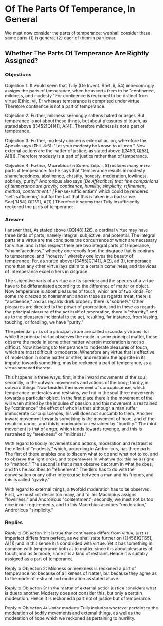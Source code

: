 # Of The Parts Of Temperance, In General

We must now consider the parts of temperance: we shall consider these same parts (1) in general; (2) each of them in particular.
## Whether The Parts Of Temperance Are Rightly Assigned?

### Objections

Objection 1: It would seem that Tully (De Invent. Rhet. ii, 54) unbecomingly assigns the parts of temperance, when he asserts them to be "continence, mildness, and modesty." For continence is reckoned to be distinct from virtue (Ethic. vii, 1): whereas temperance is comprised under virtue. Therefore continence is not a part of temperance.

Objection 2: Further, mildness seemingly softens hatred or anger. But temperance is not about these things, but about pleasures of touch, as stated above ([3452]Q[141], A[4]). Therefore mildness is not a part of temperance.

Objection 3: Further, modesty concerns external action, wherefore the Apostle says (Phil. 4:5): "Let your modesty be known to all men." Now external actions are the matter of justice, as stated above ([3453]Q[58], A[8]). Therefore modesty is a part of justice rather than of temperance.

Objection 4: Further, Macrobius (In Somn. Scip. i, 8) reckons many more parts of temperance: for he says that "temperance results in modesty, shamefacedness, abstinence, chastity, honesty, moderation, lowliness, sobriety, purity." Andronicus also says [*De Affectibus] that "the companions of temperance are gravity, continence, humility, simplicity, refinement, method, contentment." [*'Per-se-sufficientiam' which could be rendered 'self-sufficiency,' but for the fact that this is taken in a bad sense. See[3454] Q[169], A[1].] Therefore it seems that Tully insufficiently reckoned the parts of temperance.

### Answer



I answer that, As stated above (QQ[48],128), a cardinal virtue may have three kinds of parts, namely integral, subjective, and potential. The integral parts of a virtue are the conditions the concurrence of which are necessary for virtue: and in this respect there are two integral parts of temperance, "shamefacedness," whereby one recoils from the disgrace that is contrary to temperance, and "honesty," whereby one loves the beauty of temperance. For, as stated above ([3455]Q[141], A[2], ad 3), temperance more than any other virtue lays claim to a certain comeliness, and the vices of intemperance excel others in disgrace.

The subjective parts of a virtue are its species: and the species of a virtue have to be differentiated according to the difference of matter or object. Now temperance is about pleasures of touch, which are of two kinds. For some are directed to nourishment: and in these as regards meat, there is "abstinence," and as regards drink properly there is "sobriety." Other pleasures are directed to the power of procreation, and in these as regards the principal pleasure of the act itself of procreation, there is "chastity," and as to the pleasures incidental to the act, resulting, for instance, from kissing, touching, or fondling, we have "purity."

The potential parts of a principal virtue are called secondary virtues: for while the principal virtue observes the mode in some principal matter, these observe the mode in some other matter wherein moderation is not so difficult. Now it belongs to temperance to moderate pleasures of touch, which are most difficult to moderate. Wherefore any virtue that is effective of moderation in some matter or other, and restrains the appetite in its impulse towards something, may be reckoned a part of temperance, as a virtue annexed thereto.

This happens in three ways: first, in the inward movements of the soul; secondly, in the outward movements and actions of the body; thirdly, in outward things. Now besides the movement of concupiscence, which temperance moderates and restrains, we find in the soul three movements towards a particular object. In the first place there is the movement of the will when stirred by the impulse of passion: and this movement is restrained by "continence," the effect of which is that, although a man suffer immoderate concupiscences, his will does not succumb to them. Another inward movement towards something is the movement of hope, and of the resultant daring, and this is moderated or restrained by "humility." The third movement is that of anger, which tends towards revenge, and this is restrained by "meekness" or "mildness."

With regard to bodily movements and actions, moderation and restraint is the effect of "modesty," which, according to Andronicus, has three parts. The first of these enables one to discern what to do and what not to do, and to observe the right order, and to persevere in what we do: this he assigns to "method." The second is that a man observe decorum in what he does, and this he ascribes to "refinement." The third has to do with the conversation or any other intercourse between a man and his friends, and this is called "gravity."

With regard to external things, a twofold moderation has to be observed. First, we must not desire too many, and to this Macrobius assigns "lowliness," and Andronicus "contentment"; secondly, we must not be too nice in our requirements, and to this Macrobius ascribes "moderation," Andronicus "simplicity."

### Replies

Reply to Objection 1: It is true that continence differs from virtue, just as imperfect differs from perfect, as we shall state further on ([3456]Q[165], A[1]); and in this sense it is condivided with virtue. Yet it has something in common with temperance both as to matter, since it is about pleasures of touch, and as to mode, since it is a kind of restraint. Hence it is suitably assigned as a part of temperance.

Reply to Objection 2: Mildness or meekness is reckoned a part of temperance not because of a likeness of matter, but because they agree as to the mode of restraint and moderation as stated above.

Reply to Objection 3: In the matter of external action justice considers what is due to another. Modesty does not consider this, but only a certain moderation. Hence it is reckoned a part not of justice but of temperance.

Reply to Objection 4: Under modesty Tully includes whatever pertains to the moderation of bodily movements and external things, as well as the moderation of hope which we reckoned as pertaining to humility.
